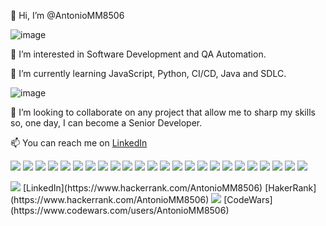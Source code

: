 👋 Hi, I’m @AntonioMM8506

![image](https://github-readme-stats.vercel.app/api?username=AntonioMM8506)

👀 I’m interested in Software Development and QA Automation.

🌱 I’m currently learning JavaScript, Python, CI/CD, Java and SDLC.

![image](https://github-readme-stats.vercel.app/api/top-langs/?username=AntonioMM8506)

💞️ I’m looking to collaborate on any project that allow me to sharp my skills so, one day, I can become a Senior Developer.

📫 You can reach me on [LinkedIn](https://www.linkedin.com/in/antonio-man-mal/)



<img src="https://img.shields.io/badge/LinkedIn-0077B5?style=for-the-badge&logo=linkedin&logoColor=white" /> <img src="https://img.shields.io/badge/Python-3776AB?style=for-the-badge&logo=python&logoColor=white" /> <img src="https://img.shields.io/badge/Java-ED8B00?style=for-the-badge&logo=java&logoColor=white" /> <img src="https://img.shields.io/badge/JavaScript-323330?style=for-the-badge&logo=javascript&logoColor=F7DF1E" /> <img src="https://img.shields.io/badge/MySQL-00000F?style=for-the-badge&logo=mysql&logoColor=white" /> 
<img src="https://img.shields.io/badge/Node.js-339933?style=for-the-badge&logo=nodedotjs&logoColor=white" />
<img src="https://img.shields.io/badge/npm-CB3837?style=for-the-badge&logo=npm&logoColor=white" />
<img src="https://img.shields.io/badge/Express.js-000000?style=for-the-badge&logo=express&logoColor=white" />
<img src="https://img.shields.io/badge/OpenCV-27338e?style=for-the-badge&logo=OpenCV&logoColor=white" />
<img src="https://img.shields.io/badge/Docker-2CA5E0?style=for-the-badge&logo=docker&logoColor=white" />
<img src="https://img.shields.io/badge/Postman-FF6C37?style=for-the-badge&logo=Postman&logoColor=white" />
<img src="https://img.shields.io/badge/GitHub_Actions-2088FF?style=for-the-badge&logo=github-actions&logoColor=white" />
<img src="https://img.shields.io/badge/Azure_DevOps-0078D7?style=for-the-badge&logo=azure-devops&logoColor=white" />
<img src="https://img.shields.io/badge/Visual_Studio_Code-0078D4?style=for-the-badge&logo=visual%20studio%20code&logoColor=white" />
<img src="https://img.shields.io/badge/pycharm-143?style=for-the-badge&logo=pycharm&logoColor=black&color=black&labelColor=green" />
<img src="https://img.shields.io/badge/asus-laptop-000000?style=for-the-badge&logo=asus&logoColor=white" />
<img src="https://img.shields.io/badge/Udemy-EC5252?style=for-the-badge&logo=Udemy&logoColor=white" />
<img src="https://img.shields.io/badge/Coursera-0056D2?style=for-the-badge&logo=Coursera&logoColor=white" />
<img src="https://img.shields.io/badge/Edx-193A3E?style=for-the-badge&logo=edx&logoColor=white" />
<img src="https://img.shields.io/badge/free%20code%20camp-27273D?style=for-the-badge&logo=freecodecamp&logoColor=white" />
<img src="https://img.shields.io/badge/Datacamp-05192D?style=for-the-badge&logo=datacamp&logoColor=65FF8F" />
<img src="https://img.shields.io/badge/Future%20Learn-000000?style=for-the-badge&logo=futurelearn&logoColor=E324B2" />
<img src="https://img.shields.io/badge/Codecademy-FFF0E5?style=for-the-badge&logo=codecademy&logoColor=303347" />
<img src="https://img.shields.io/badge/GNU%20Bash-4EAA25?style=for-the-badge&logo=GNU%20Bash&logoColor=white" />

<img src="https://img.shields.io/badge/-Hackerrank-2EC866?style=for-the-badge&logo=HackerRank&logoColor=white" />
[LinkedIn](https://www.hackerrank.com/AntonioMM8506)
[HakerRank](https://www.hackerrank.com/AntonioMM8506)

<img src="https://img.shields.io/badge/Codewars-B1361E?style=for-the-badge&logo=Codewars&logoColor=white" />
[CodeWars](https://www.codewars.com/users/AntonioMM8506)    

<!---
AntonioMM8506/AntonioMM8506 is a ✨ special ✨ repository because its `README.md` (this file) appears on your GitHub profile.
You can click the Preview link to take a look at your changes.
--->
